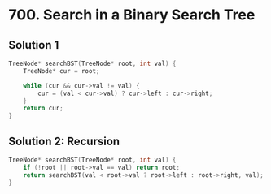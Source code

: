 # 700. Search in a Binary Search Tree

## Solution 1

```cpp
TreeNode* searchBST(TreeNode* root, int val) {
    TreeNode* cur = root;

    while (cur && cur->val != val) {
        cur = (val < cur->val) ? cur->left : cur->right;
    }
    return cur;
}
```

## Solution 2: Recursion

```cpp
TreeNode* searchBST(TreeNode* root, int val) {
    if (!root || root->val == val) return root;
    return searchBST(val < root->val ? root->left : root->right, val);
}
```

